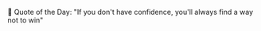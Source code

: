 <!-- start quote -->
💬 Quote of the Day: "If you don't have confidence, you'll always find a way not to win"
<!-- end quote -->

